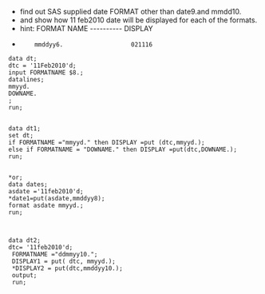 
* find out SAS supplied date FORMAT other than date9.and mmdd10. 
* and show how 11 feb2010 date will be displayed for each of the formats.
* hint: FORMAT NAME ----------      DISPLAY
*         mmddyy6.                   021116
```sas
data dt;
dtc = '11Feb2010'd;
input FORMATNAME $8.;
datalines;
mmyyd.
DOWNAME.
;
run;


data dt1;
set dt;
if FORMATNAME ="mmyyd." then DISPLAY =put (dtc,mmyyd.);
else if FORMATNAME = "DOWNAME." then DISPLAY =put(dtc,DOWNAME.);
run;


*or;
data dates;
asdate ='11feb2010'd;
*date1=put(asdate,mmddyy8);
format asdate mmyyd.;
run;


 
data dt2;
dtc= '11feb2010'd;
 FORMATNAME ="ddmmyy10.";
 DISPLAY1 = put( dtc, mmyyd.);
 *DISPLAY2 = put(dtc,mmddyy10.);
 output;
 run;
 ```
